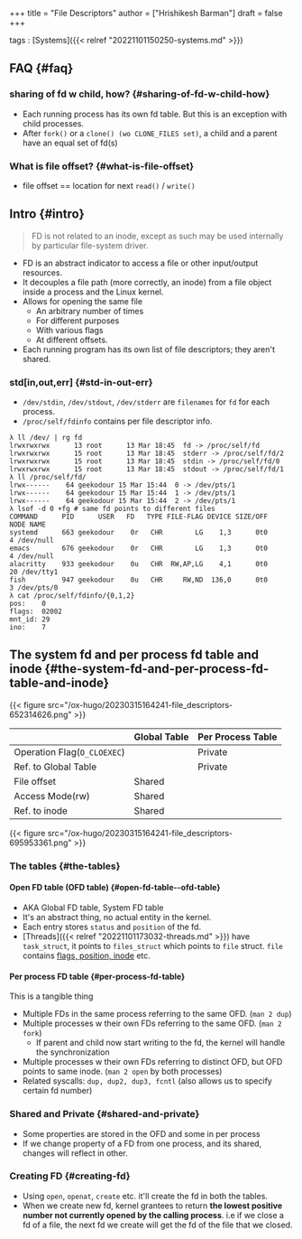 +++
title = "File Descriptors"
author = ["Hrishikesh Barman"]
draft = false
+++

tags
: [Systems]({{< relref "20221101150250-systems.md" >}})


## FAQ {#faq}


### sharing of fd w child, how? {#sharing-of-fd-w-child-how}

-   Each running process has its own fd table. But this is an exception with child processes.
-   After `fork()` or a `clone() (wo CLONE_FILES set)`, a child and a parent have an equal set of fd(s)


### What is file offset? {#what-is-file-offset}

-   file offset == location for next `read()` / `write()`


## Intro {#intro}

<div class="warning small-text">

> FD is not related to an inode, except as such may be used internally by particular file-system driver.
</div>

-   FD is an abstract indicator to access a file or other input/output resources.
-   It decouples a file path (more correctly, an inode) from a file object inside a process and the Linux kernel.
-   Allows for opening the same file
    -   An arbitrary number of times
    -   For different purposes
    -   With various flags
    -   At different offsets.
-   Each running program has its own list of file descriptors; they aren't shared.


### std[in,out,err] {#std-in-out-err}

-   `/dev/stdin`, `/dev/stdout`, `/dev/stderr` are `filenames` for `fd` for each process.
-   `/proc/self/fdinfo` contains per file descriptor info.

<!--listend-->

```shell
λ ll /dev/ | rg fd
lrwxrwxrwx      13 root      13 Mar 18:45  fd -> /proc/self/fd
lrwxrwxrwx      15 root      13 Mar 18:45  stderr -> /proc/self/fd/2
lrwxrwxrwx      15 root      13 Mar 18:45  stdin -> /proc/self/fd/0
lrwxrwxrwx      15 root      13 Mar 18:45  stdout -> /proc/self/fd/1
λ ll /proc/self/fd/
lrwx------    64 geekodour 15 Mar 15:44  0 -> /dev/pts/1
lrwx------    64 geekodour 15 Mar 15:44  1 -> /dev/pts/1
lrwx------    64 geekodour 15 Mar 15:44  2 -> /dev/pts/1
λ lsof -d 0 +fg # same fd points to different files
COMMAND      PID      USER   FD   TYPE FILE-FLAG DEVICE SIZE/OFF    NODE NAME
systemd      663 geekodour    0r   CHR        LG    1,3      0t0       4 /dev/null
emacs        676 geekodour    0r   CHR        LG    1,3      0t0       4 /dev/null
alacritty    933 geekodour    0u   CHR  RW,AP,LG    4,1      0t0      20 /dev/tty1
fish         947 geekodour    0u   CHR     RW,ND  136,0      0t0       3 /dev/pts/0
λ cat /proc/self/fdinfo/{0,1,2}
pos:    0
flags:  02002
mnt_id: 29
ino:    7
```


## The system fd and per process fd table and inode {#the-system-fd-and-per-process-fd-table-and-inode}

{{< figure src="/ox-hugo/20230315164241-file_descriptors-652314626.png" >}}

|                             | Global Table | Per Process Table |
|-----------------------------|--------------|-------------------|
| Operation Flag(`O_CLOEXEC`) |              | Private           |
| Ref. to Global Table        |              | Private           |
| File offset                 | Shared       |                   |
| Access Mode(rw)             | Shared       |                   |
| Ref. to inode               | Shared       |                   |

{{< figure src="/ox-hugo/20230315164241-file_descriptors-695953361.png" >}}


### The tables {#the-tables}


#### Open FD table (OFD table) {#open-fd-table--ofd-table}

-   AKA Global FD table, System FD table
-   It's an abstract thing, no actual entity in the kernel.
-   Each entry stores `status` and `position` of the fd.
-   [Threads]({{< relref "20221101173032-threads.md" >}}) have `task_struct`, it points to `files_struct` which points to `file` struct. `file` contains [flags, position, inode](https://elixir.bootlin.com/linux/v5.18.10/source/include/linux/fs.h#L932) etc.


#### Per process FD table {#per-process-fd-table}

This is a tangible thing

-   Multiple FDs in the same process referring to the same OFD. (`man 2 dup`)
-   Multiple processes w their own FDs referring to the same OFD. (`man 2 fork`)
    -   If parent and child now start writing to the fd, the kernel will handle the synchronization
-   Multiple processes w their own FDs referring to distinct OFD, but OFD points to same inode. (`man 2 open` by both processes)
-   Related syscalls: `dup, dup2, dup3, fcntl` (also allows us to specify certain fd number)


### Shared and Private {#shared-and-private}

-   Some properties are stored in the OFD and some in per process
-   If we change property of a FD from one process, and its shared, changes will reflect in other.


### Creating FD {#creating-fd}

-   Using `open`, `openat`, `create` etc. it'll create the fd in both the tables.
-   When we create new fd, kernel grantees to return **the lowest positive number not currently opened by the calling process**. i.e if we close a fd of a file, the next fd we create will get the fd of the file that we closed.
